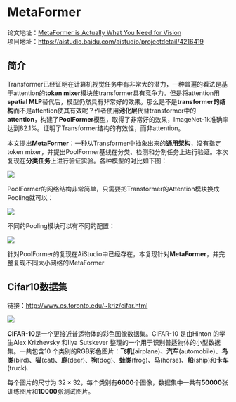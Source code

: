 # MetaFormer

论文地址：[MetaFormer is Actually What You Need for Vision](https://arxiv.org/abs/2111.11418)  
项目地址：https://aistudio.baidu.com/aistudio/projectdetail/4216419

## 简介
Transformer已经证明在计算机视觉任务中有非常大的潜力，一种普遍的看法是基于attention的**token mixer**模块使transformer具有竞争力。但是将attention用**spatial MLP**替代后，模型仍然具有非常好的效果。那么是不是**transformer的结构**而不是attention使其有效呢？作者使用**池化层**代替transformer中的**attention**，构建了**PoolFormer**模型，取得了非常好的效果，ImageNet-1k准确率达到82.1%。证明了Transformer结构的有效性，而非attention。

本文提出**MetaFormer**：一种从Transformer中抽象出来的**通用架构**，没有指定token mixer，并提出PoolFormer基线在分类、检测和分割任务上进行验证。本次复现在**分类任务**上进行验证实验。各种模型的对比如下图：

![](https://ai-studio-static-online.cdn.bcebos.com/e084fdecc43c4b989783b938f85fe76163d7a9aa69304ef2b6a197a4d6adb43c)

PoolFormer的网络结构非常简单，只需要把Transformer的Attention模块换成Pooling就可以：

![](https://ai-studio-static-online.cdn.bcebos.com/e8eb1384155f42fab8642779150f8fc67d7b2413673e4e2481fe358690a17d69)

不同的Pooling模块可以有不同的配置：

![](https://ai-studio-static-online.cdn.bcebos.com/4a3ef9fc51a844f8a0485da4808ac1b5cf199f56caf4420b87953a6052ad523e)

针对PoolFormer的复现在AiStudio中已经存在，本复现针对**MetaFormer**，并完整复现不同大小网络的MetaFormer

## Cifar10数据集

链接：http://www.cs.toronto.edu/~kriz/cifar.html

![](https://ai-studio-static-online.cdn.bcebos.com/15a8790a113d41418d6fc8563aeb4acd10da73b4b8c6488599fa9e7a01cc0833)

**CIFAR-10**是一个更接近普适物体的彩色图像数据集。CIFAR-10 是由Hinton 的学生Alex Krizhevsky 和Ilya Sutskever 整理的一个用于识别普适物体的小型数据集。一共包含10 个类别的RGB彩色图片：**飞机**(airplane)、**汽车**(automobile)、**鸟类**(bird)、**猫**(cat)、**鹿**(deer)、**狗**(dog)、**蛙类**(frog)、**马**(horse)、**船**(ship)和**卡车**(truck).

每个图片的尺寸为 $32\times 32$，每个类别有**6000**个图像，数据集中一共有**50000**张训练图片和**10000**张测试图片。
